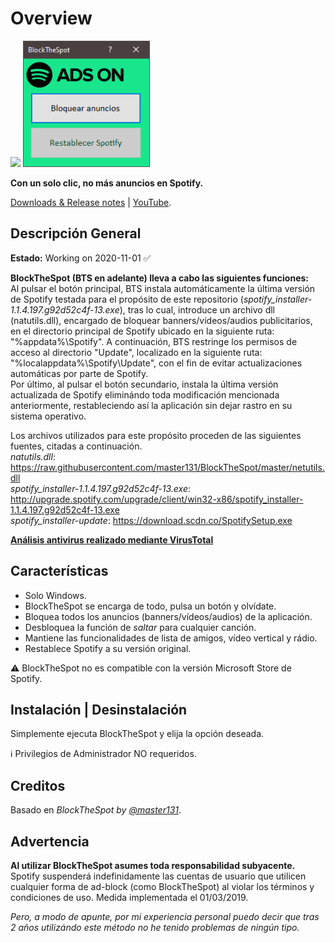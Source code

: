 # Overview
<img src="https://github.com/bitasuperactive/BlockTheSpot-C-Sharp/blob/master/doc/icon.ico" width="216"/> <img src="https://github.com/bitasuperactive/BlockTheSpot-C-Sharp/blob/master/doc/blockthespot.png" width="203"/>

**Con un solo clic, no más anuncios en Spotify.**

[Downloads & Release notes](https://github.com/bitasuperactive/BlockTheSpot-C-Sharp/releases) | [YouTube](https://www.youtube.com/channel/UCc-AA6VaZh81DYYCrSAMS5w?).

## Descripción General    
**Estado:** Working on 2020-11-01 :white_check_mark:

**BlockTheSpot (BTS en adelante) lleva a cabo las siguientes funciones:**   
Al pulsar el botón principal, BTS instala automáticamente la última versión de Spotify testada para el propósito de este repositorio (*spotify_installer-1.1.4.197.g92d52c4f-13.exe*), tras lo cual, introduce un archivo dll (natutils.dll), encargado de bloquear banners/vídeos/audios publicitarios, en el directorio principal de Spotify ubicado en la siguiente ruta: "%appdata%\Spotify". A continuación, BTS restringe los permisos de acceso al directorio "Update", localizado en la siguiente ruta: "%localappdata%\Spotify\Update", con el fin de evitar actualizaciones automáticas por parte de Spotify.    
Por último, al pulsar el botón secundario, instala la última versión actualizada de Spotify eliminándo toda modificación mencionada anteriormente, restableciendo así la aplicación sin dejar rastro en su sistema operativo.

Los archivos utilizados para este propósito proceden de las siguientes fuentes, citadas a continuación.   
*natutils.dll*: https://raw.githubusercontent.com/master131/BlockTheSpot/master/netutils.dll        
*spotify_installer-1.1.4.197.g92d52c4f-13.exe*: http://upgrade.spotify.com/upgrade/client/win32-x86/spotify_installer-1.1.4.197.g92d52c4f-13.exe       
*spotify_installer-update*: https://download.scdn.co/SpotifySetup.exe

[**Análisis antivirus realizado mediante VirusTotal**](https://www.virustotal.com/gui/file/db72d1346a96ca303bfc3c8c46497cfd58c42f987394679860298ef0f3e4f2a3/detection)

## Características
- Solo Windows.
- BlockTheSpot se encarga de todo, pulsa un botón y olvídate.
- Bloquea todos los anuncios (banners/vídeos/audios) de la aplicación.
- Desbloquea la función de *saltar* para cualquier canción.
- Mantiene las funcionalidades de lista de amigos, vídeo vertical y rádio.
- Restablece Spotify a su versión original.

:warning: BlockTheSpot no es compatible con la versión Microsoft Store de Spotify.

## Instalación | Desinstalación
Simplemente ejecuta BlockTheSpot y elija la opción deseada.

:information_source: Privilegios de Administrador NO requeridos.

## Creditos
Basado en *BlockTheSpot by [@master131](https://github.com/master131/BlockTheSpot)*.

## Advertencia
**Al utilizar BlockTheSpot asumes toda responsabilidad subyacente.**    
Spotify suspenderá indefinidamente las cuentas de usuario que utilicen cualquier forma de ad-block (como BlockTheSpot) al violar los términos y condiciones de uso. Medida implementada el 01/03/2019.

*Pero, a modo de apunte, por mi experiencia personal puedo decir que tras 2 años utilizándo este método no he tenido problemas de ningún tipo.*
